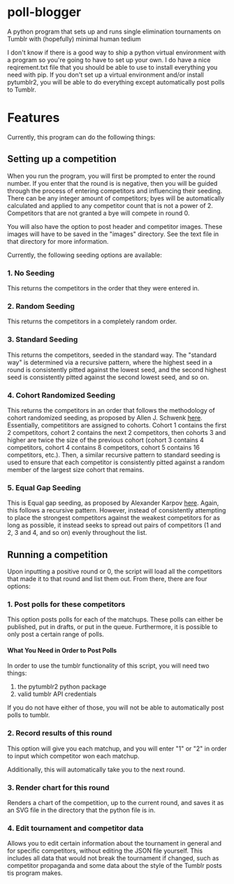 # poll-blogger
A python program that sets up and runs single elimination tournaments on Tumblr with (hopefully) minimal human tedium

I don't know if there is a good way to ship a python virtual environment with a program so you're going to have to set up your own. I do have a nice reqirement.txt file that you should be able to use to install everything you need with pip. If you don't set up a virtual environment and/or install pytumblr2, you will be able to do everything except automatically post polls to Tumblr.

# Features
Currently, this program can do the following things:
## Setting up a competition
When you run the program, you will first be prompted to enter the round number. If you enter that the round is is negative, then you will be guided through the process of entering competitors and influencing their seeding. There can be any integer amount of competitors; byes will be automatically calculated and applied to any competitor count that is not a power of 2. Competitors that are not granted a bye will compete in round 0.

You will also have the option to post header and competitor images. These images will have to be saved in the "images" directory. See the text file in that directory for more information.

Currently, the following seeding options are available:
### 1. No Seeding
This returns the competitors in the order that they were entered in.
### 2. Random Seeding
This returns the competitors in a completely random order.
### 3. Standard Seeding
This returns the competitors, seeded in the standard way. The "standard way" is determined via a recursive pattern, where the highest seed in a round is consistently pitted against the lowest seed, and the second highest seed is consistently pitted against the second lowest seed, and so on.
### 4. Cohort Randomized Seeding
This returns the competitors in an order that follows the methodology of cohort randomized seeding, as proposed by Allen J. Schwenk [here](https://www.researchgate.net/publication/248422647_What_is_the_Correct_Way_to_Seed_a_Knockout_Tournament). Essentially, competititors are assigned to cohorts. Cohort 1 contains the first 2 competitors, cohort 2 contains the next 2 competitors, then cohorts 3 and higher are twice the size of the previous cohort (cohort 3 contains 4 competitors, cohort 4 contains 8 competitors, cohort 5 contains 16 competitors, etc.). Then, a similar recursive pattern to standard seeding is used to ensure that each competitor is consistently pitted against a random member of the largest size cohort that remains.
### 5. Equal Gap Seeding
This is Equal gap seeding, as proposed by Alexander Karpov [here](https://www.sciencedirect.com/science/article/pii/S0167637716300876). Again, this follows a recursive pattern. However, instead of consistently attempting to place the strongest competitors against the weakest competitors for as long as possible, it instead seeks to spread out pairs of competitors (1 and 2, 3 and 4, and so on) evenly throughout the list.
## Running a competition
Upon inputting a positive round or 0, the script will load all the competitors that made it to that round and list them out. From there, there are four options:
### 1. Post polls for these competitors
This option posts polls for each of the matchups. These polls can either be published, put in drafts, or put in the queue. Furthermore, it is possible to only post a certain range of polls.
#### What You Need in Order to Post Polls
In order to use the tumblr functionality of this script, you will need two things:
1. the pytumblr2 python package
2. valid tumblr API credentials

If you do not have either of those, you will not be able to automatically post polls to tumblr.
### 2. Record results of this round
This option will give you each matchup, and you will enter "1" or "2" in order to input which competitor won each matchup.

Additionally, this will automatically take you to the next round.
### 3. Render chart for this round
Renders a chart of the competition, up to the current round, and saves it as an SVG file in the directory that the python file is in.
### 4. Edit tournament and competitor data
Allows you to edit certain information about the tournament in general and for specific competitors, without editing the JSON file yourself. This includes all data that would not break the tournament if changed, such as competitor propaganda and some data about the style of the Tumblr posts tis program makes.
